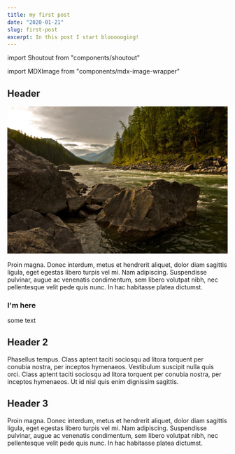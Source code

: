 ```yaml
---
title: my first post
date: "2020-01-21"
slug: first-post
excerpt: In this post I start bloooooging!
---
```


import Shoutout from "components/shoutout"

import MDXImage from "components/mdx-image-wrapper"

## Header

<MDXImage float="left" margin="80px" width="200px">

![Some pretty mountains](./images/justapic.jpg)

</MDXImage>

Proin magna. Donec interdum, metus et hendrerit aliquet, dolor diam sagittis ligula, eget egestas libero turpis vel mi. Nam adipiscing. Suspendisse pulvinar, augue ac venenatis condimentum, sem libero volutpat nibh, nec pellentesque velit pede quis nunc. In hac habitasse platea dictumst.

<Shoutout>

### I'm here

some text

</Shoutout>

## Header 2

Phasellus tempus. Class aptent taciti sociosqu ad litora torquent per conubia nostra, per inceptos hymenaeos. Vestibulum suscipit nulla quis orci. Class aptent taciti sociosqu ad litora torquent per conubia nostra, per inceptos hymenaeos. Ut id nisl quis enim dignissim sagittis.

## Header 3

Proin magna. Donec interdum, metus et hendrerit aliquet, dolor diam sagittis ligula, eget egestas libero turpis vel mi. Nam adipiscing. Suspendisse pulvinar, augue ac venenatis condimentum, sem libero volutpat nibh, nec pellentesque velit pede quis nunc. In hac habitasse platea dictumst.
